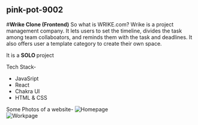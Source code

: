 ## pink-pot-9002

#<Strong>Wrike Clone (Frontend)</Strong>
So what is WRIKE.com? 
Wrike is a project management company. It lets users to set the timeline, divides the task among team collaboators, and reminds them with the task and deadlines. It also offers user a template category to create their own space. 

It is a <Strong> SOLO </Strong> project

Tech Stack-
<ul>
  <li> JavaSript</li>
     <li>React  </li> <li> Chakra UI</li>
   <li>HTML & CSS </li>
</ul>


Some Photos of a website-
![Homepage](https://masai-course.s3.ap-south-1.amazonaws.com/editor/uploads/2023-02-27/Screenshot%20%28572%29_139166.png)
<br/>
![Workpage](https://masai-course.s3.ap-south-1.amazonaws.com/editor/uploads/2023-02-27/Screenshot%20%28573%29_445751.png)


